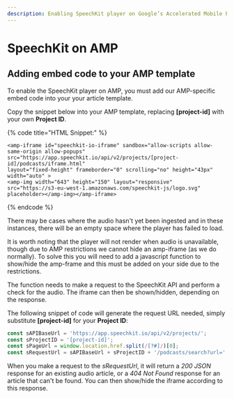 ```yaml
---
description: Enabling SpeechKit player on Google’s Accelerated Mobile Pages (AMP)
---
```


# SpeechKit on AMP

## Adding embed code to your AMP template

To enable the SpeechKit player on AMP, you must add our AMP-specific embed code into your your article template.

Copy the snippet below into your AMP template, replacing **\[project-id\]** with your own **Project ID**.

{% code title="HTML Snippet:" %}
```markup
<amp-iframe id="speechkit-io-iframe" sandbox="allow-scripts allow-same-origin allow-popups" 
src="https://app.speechkit.io/api/v2/projects/[project-id]/podcasts/iframe.html" 
layout="fixed-height" frameborder="0" scrolling="no" height="43px" width="auto" >
<amp-img width="643" height="150" layout="responsive" 
src="https://s3-eu-west-1.amazonaws.com/speechkit-js/logo.svg" placeholder></amp-img></amp-iframe>
```
{% endcode %}

There may be cases where the audio hasn't yet been ingested and in these instances, there will be an empty space where the player has failed to load.

It is worth noting that the player will not render when audio is unavailable, though due to AMP restrictions we cannot hide an amp-iframe \(as we do normally\). To solve this you will need to add a javascript function to show/hide the amp-frame and this must be added on your side due to the restrictions.

The function needs to make a request to the SpeechKit API and perform a check for the audio. The iframe can then be shown/hidden, depending on the response. 

The following snippet of code will generate the request URL needed, simply substitute **\[project-id\]** for your **Project ID**:

```javascript
const sAPIBaseUrl = 'https://app.speechkit.io/api/v2/projects/';
const sProjectID = '[project-id]';
const sPageUrl = window.location.href.split(/[?#]/)[0];
const sRequestUrl = sAPIBaseUrl + sProjectID + '/podcasts/search?url=' + encodeURIComponent(sPageUrl);
```

When you make a request to the _sRequestUrl_, it will return a _200 JSON_ response for an existing audio article, or a _404 Not Found_ response for an article that can't be found. You can then show/hide the iframe according to this response.

